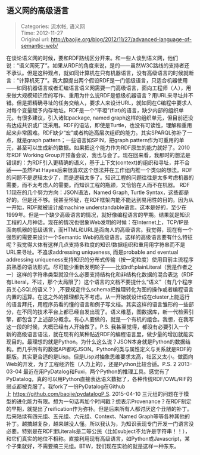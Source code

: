 语义网的高级语言
---
    
> Categories: 流水帐, 语义网  
> Time: 2012-11-27  
> Original url: <http://baojie.org/blog/2012/11/27/advanced-language-of-semantic-web/>
    
在谈论语义网的时候，要和RDF路线区分开来。和一些人谈到语义网，他们说：“语义网死了”。如果从RDF的角度来说，是的——虽然W3C路线的支持者还不承认。但是这种观点，就如同计算机在只有机器语言，没有高级语言的时候就断言：“计算机死了”。我大胆提出两个假设RDF是一门低级语言，只适合机器使用——如同机器语言或者汇编语言语义网需要一门高级语言，面向工程师（人），用来做大规模知识库的写作、重用为什么说RDF是低级机器语言？用URL来寻址并不错。但是把精确寻址的任务交给人，要求人来设计URL，就如同在C编程中要求人对每个变量赋予内存地址。RDF是一个“平坦”(flat)的语言，缺少内部的组织单元。有很多建议，引入诸如package, named graph这样的组织单元，但目前还没有达成共识或广泛采用。RDF的语法，即使是Turtle，也没有可读性，理解和重用起来非常困难。RDF缺少“宏”或者构造高层次组织的能力。其实SPARQL弥补了一点，就是graph pattern；一些语言如SPIN，把graph pattern作为可重用的单元，甚至可以生成新的数据。如果把这个能力作为RDF原生的能力就好了。2010年RDF Working Group开预备会议，我也与会了。现在回来看，我那时的想法是错误的：为RDF引入更精确的语义，基于上下文(context)的组织和寻址，并不合适——虽然Pat Hayes后来很喜欢这个想法并在工作组内推一个类似的想法。RDF的问题不是逻辑太少了，而是逻辑太多了。知识工程的问题往往是太多考虑机器的需要，而不太考虑人的需要。而知识工程的瓶颈，又恰恰在人而不在机器。     RDF 1.1现在的几个努力方向：JSON语法，Named Graph, Turtle Syntax，这些都是好的。但是还不够。我甚至怀疑，在RDF框架内能不能达到易用性的目的。因为从一开始，RDF就被设计成machine understandable语言。这本是好的，至少在1999年。但是一个缺少高级语言的情况，就好像编程语言的早期。结果就是知识工程的人月神话。现在的情况也很象Web发明的时候：在Internet上，TCP/IP是面向机器的低级语言，而HTML和URL是面向人的高级语言。我觉得，现在有一个强烈的需要来设计一个Semantic Web的高级语言。这样的高级语言要有什么特征呢？我觉得大体有这样几点支持多粒度的知识/数据组织和重用用字符串而不是URL来寻址。不追求addressing uniqueness, 而是probable and eventual addressing uniqueness支持知识的分布式传输（按一定粒度）使用目前主流程序员熟悉的语法形式。尽可能少重新发明轮子——比如rdf:plainLiteral（我是作者之一）这样的字符串类型就没什么必要支持结构化和非结构化数据的混合表达（RDF有Literal，不过，那个太局限了）这个语言的文档不要提什么“语义”（有几个程序员关心SQL的语义？）,不要规定什么schema把推理转化为图的操作或者编程语言内置的运算。在这之外的推理都先不考虑。从一开始就设计成在cluster上能运行的语言拜托，用程序员看的懂的语言和例子写文档。其实这样的语言雏形的一些部分，在不同的技术平台上都已经自发出现了。语义维基，图数据库，新一代检索引擎，都包含了上述部分概念。有心人要做的，就是一个有机的组合。我想，在我写这一段的时候，大概已经有人开始做了。P.S. 我甚至觉得，都没有必要引入一个新的高级语言语法，就在现有的某种贴近RDF的编程语言里，做少量的增加就能实现目的。最理想的就是Python。为什么这么说？JSON本身就是Python的数据结构。而几乎所有的数据API都吃JSON。Python的类与属性定义与关系就是RDF的翻版。其实更合适的是Lisp。但是Lisp对抽象思维要求太高，社区又太小。做面向Web的开发，为了工程经济性（人力上的），还是Python比较合适。P.S. 2 2013-03-04 最近在用PyDatalog和Fuxi，两个Python的推理工具。感觉有了PyDatalog，真的可以用Python直接表达语义数据了，各种传统RDF/OWL/RIF的弱点都被克服了。我fork了一份PyDatalog在Github上 https://github.com/baojie/pydatalogP.S. 2015-04-10 三元组的问题在于模型的进化能力有限。想为一句话再加个时间戳？想表示Provenance？在RDF制定的早期，就提出了reification作为弥补。但是后来所有人都讨厌这个丑陋的补丁。后来陆续有四元组、五元组、六元组、Context、Named Graph等等各种其他的补丁。越搞越复杂，越来越没人懂。所以我认为，为知识表现专门开发一门语言没必要。特别是在RDF里Literals是二等公民（比如subject不允许是字符串！！），和它们真实的地位不相称。直接利用现有高级语言，如Python或Javascript，某个子集就好，不需要搞三元组。BTW，我们现在实验的就是这样一种东东。     
    